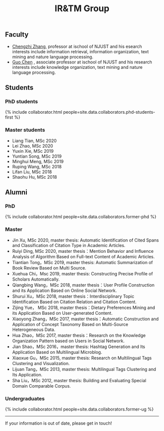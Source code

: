 ﻿---
layout: page
title:  IR&TM Group
cover:  false
menu:   true
order:  6
---
## Faculty
* [Chengzhi Zhang](https://chengzhizhang.github.io/), professor at ischool of NJUST and his esearch interests include information retrieval, information organization, text mining and nature language processing.
* [Guo Chen](https://www.researchgate.net/profile/Guo_Chen13) , associate professor at ischool of NJUST and his research interests include knowledge organization, text mining and nature language processing.

## Students
### PhD students
{% include collaborator.html people=site.data.collaborators.phd-students-first %}

<!--
<h4>Master's and undergraduate project students</h4>
{% include collaborator.html people=page.project-students show=false %}
-->
### Master students
* Liang Tian, MSc 2020
* Lei Zhao, MSc 2020
* Yuxin Xie, MSc 2019
* Yuntian Song, MSc 2019
* Minghui Meng, MSc 2019
* Ruping Wang, MSc 2018
* Lifan Liu, MSc 2018
* Shaohu Hu, MSc 2018

## Alumni
### PhD
{% include collaborator.html people=site.data.collaborators.former-phd %}

### Master
<!--{
% include collaborator.html people=site.data.collaborators.former-masters %}
-->
* Jin Xu, MSc 2020, master thesis: Automatic Identification of Cited Spans and Classification of Citation Type in Academic Articles.
* Ruiyi Ding, MSc 2020, master thesis：Mention Behavior and Influence Analysis of Algorithm Based on Full-text Content of Academic Articles.
* Tiantian Tong，MSc 2019, master thesis: Automatic Summarization of Book Review Based on Multi Source. 
* Xuehua Chi，Msc 2019, master thesis: Constructing Precise Profile of Scholars Automatically.
* Qiangbing Wang，MSc 2018, master thesis：User Profile Construction and its Application Based on Online Social Network.
* Shurui Xu，MSc 2018, master thesis：Interdisciplinary Topic Identification Based on Citation Relation and Citation Content.
* Zijing Yue， MSc 2018, master thesis：Dietary Preferences Mining and its Application Based on User-generated Content. 
* Xiaoyong Zhang，MSc 2017, master thesis：Automatic Construction and Application of Concept Taxonomy Based on Multi-Source Heterogeneous Data. 
* Hua Zhao，MSc 2017, master thesis：Research on the Knowledge Organization Pattern based on Users in Social Network.
* Jian Shao，MSc 2016，master thesis: Hashtag Generation and Its Application Based on Multilingual Microblog.
* Xiaoxue Gu，MSc 2015, master thesis: Research on Multilingual Tags Clustering and Visualization. 
* Lijuan Tang，MSc 2013, master thesis: Multilingual Tags Clustering and Its Application. 
* Sha Liu，MSc 2012, master thesis: Building and Evaluating Special Domain Comparable Corpus. 

### Undergraduates
{% include collaborator.html people=site.data.collaborators.former-ug %}

---

If your information is out of date, please get in touch!



